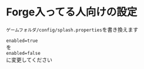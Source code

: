 # Forge入ってる人向けの設定
`ゲームフォルダ/config/splash.properties`を書き換えます  
  
`enabled=true`  
を  
`enabled=false`  
に変更してください
